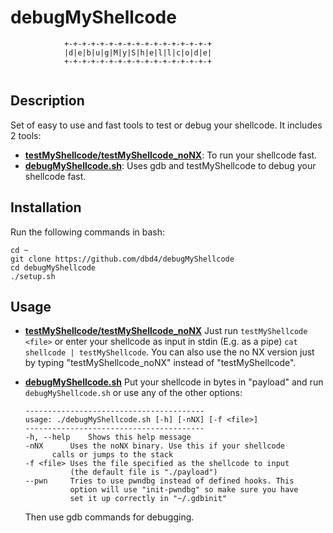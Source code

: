# debugMyShellcode

```
			+-+-+-+-+-+-+-+-+-+-+-+-+-+-+-+-+
			|d|e|b|u|g|M|y|S|h|e|l|l|c|o|d|e|
			+-+-+-+-+-+-+-+-+-+-+-+-+-+-+-+-+
      
```

## Description

Set of easy to use and fast tools to test or debug your shellcode. It includes 2 tools:

* [**testMyShellcode/testMyShellcode_noNX**](testMyShellcode.c): To run your shellcode fast.
* [**debugMyShellcode.sh**](debugMyShellcode.sh): Uses gdb and testMyShellcode to debug your shellcode fast.

## Installation

Run the following commands in bash:
```
cd ~
git clone https://github.com/dbd4/debugMyShellcode
cd debugMyShellcode
./setup.sh
```

## Usage 

* [**testMyShellcode/testMyShellcode_noNX**](testMyShellcode.c)
  Just run ```testMyShellcode <file>``` or enter your shellcode as input in stdin (E.g. as a pipe) ```cat shellcode | testMyShellcode```. You can also use the no NX version just by typing "testMyShellcode_noNX" instead of "testMyShellcode".
  
* [**debugMyShellcode.sh**](debugMyShellcode.sh)
  Put your shellcode in bytes in "payload" and run ```debugMyShellcode.sh``` or use any of the other options:
  ```
  ----------------------------------------
  usage: ./debugMyShellcode.sh [-h] [-nNX] [-f <file>]
  ----------------------------------------
  -h, --help	Shows this help message
  -nNX	  	Uses the noNX binary. Use this if your shellcode
  		calls or jumps to the stack
  -f <file>	Uses the file specified as the shellcode to input
  	      	(the default file is "./payload")
  --pwn		Tries to use pwndbg instead of defined hooks. This
	      	option will use "init-pwndbg" so make sure you have
	      	set it up correctly in "~/.gdbinit"
  ```
	Then use gdb commands for debugging.
